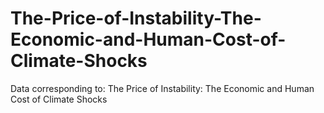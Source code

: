 # The-Price-of-Instability-The-Economic-and-Human-Cost-of-Climate-Shocks
Data corresponding to: The Price of Instability: The Economic and Human Cost of Climate Shocks
